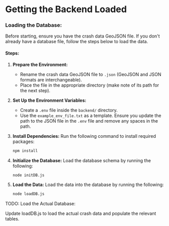# Getting the Backend Loaded

### Loading the Database:

Before starting, ensure you have the crash data GeoJSON file. If you don't already have a database file, follow the steps below to load the data.

#### Steps:

1. **Prepare the Environment:**
    - Rename the crash data GeoJSON file to `.json` (GeoJSON and JSON formats are interchangeable).
    - Place the file in the appropriate directory (make note of its path for the next step).

2. **Set Up the Environment Variables:**
    - Create a `.env` file inside the `backend/` directory.
    - Use the `example_env_file.txt` as a template. Ensure you update the path to the JSON file in the `.env` file and remove any spaces in the path.

3. **Install Dependencies:**
   Run the following command to install required packages:
   ```bash
   npm install
    ```
4. **Initialize the Database:**
   Load the database schema by running the following:
   ```bash
   node initDB.js
   ```
5. **Load the Data:**
Load the data into the database by running the following:
   ```bash
   node loadDB.js
   ```

TODO:
Load the Actual Database:

Update loadDB.js to load the actual crash data and populate the relevant tables.
